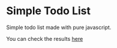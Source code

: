 # Simple Todo List

Simple todo list made with pure javascript.

You can check the results [here]()
